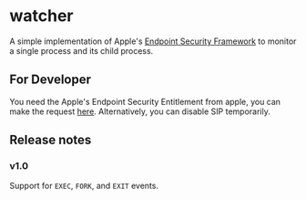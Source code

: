 # watcher

A simple implementation of Apple's [Endpoint Security Framework](https://developer.apple.com/documentation/endpointsecurity) to monitor a single process and its child process.

## For Developer
You need the Apple's Endpoint Security Entitlement from apple, you can make the request [here](https://developer.apple.com/contact/request/system-extension/).
Alternatively, you can disable SIP temporarily.

## Release notes
### v1.0
Support for `EXEC`, `FORK`, and `EXIT` events.
